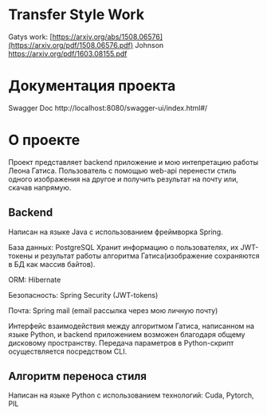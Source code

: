 # Transfer Style Work
Gatys work: [https://arxiv.org/abs/1508.06576](https://arxiv.org/pdf/1508.06576.pdf)
Johnson https://arxiv.org/pdf/1603.08155.pdf

# Документация проекта
Swagger Doc http://localhost:8080/swagger-ui/index.html#/

# О проекте
Проект представляет backend приложение и мою интепретацию работы Леона Гатиса. Пользователь с помощью web-api перенести стиль одного изображения на другое и получить результат на почту или, скачав напрямую.

## Backend 
Написан на языке Java с использованием фреймворка Spring.

База данных: PostgreSQL
  Хранит информацию о пользователях, их JWT-токены и результат работы алгоритма Гатиса(изображение сохраняются в БД как массив байтов).
  
ORM: Hibernate

Безопасность: Spring Security (JWT-tokens)

Почта: Spring mail (email рассылка через мою личную почту)

Интерфейс взаимодействия между алгоритмом Гатиса, написанном на языке Python, и backend приложением возможен благодаря общему дисковому пространству.
Передача параметров в Python-скрипт осуществляется посредством CLI.

## Алгоритм переноса стиля
Написан на языке Python с использованием технологий: Сuda, Pytorch, PIL

